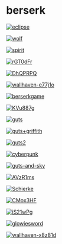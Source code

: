 # berserk

<a href="eclipse.jpg"><img alt="eclipse" src="eclipse.jpg"></a>

<a href="wolf.jpg"><img alt="wolf" src="wolf.jpg"></a>

<a href="spirit.jpg"><img alt="spirit" src="spirit.jpg"></a>

<a href="rGT0dFr.jpeg"><img alt="rGT0dFr" src="rGT0dFr.jpeg"></a>

<a href="DhQPRPQ.jpeg"><img alt="DhQPRPQ" src="DhQPRPQ.jpeg"></a>

<a href="wallhaven-e77j1o.jpg"><img alt="wallhaven-e77j1o" src="wallhaven-e77j1o.jpg"></a>

<a href="berserkgame.jpg"><img alt="berserkgame" src="berserkgame.jpg"></a>

<a href="KVu887g.jpeg"><img alt="KVu887g" src="KVu887g.jpeg"></a>

<a href="guts.png"><img alt="guts" src="guts.png"></a>

<a href="guts+griffith.jpg"><img alt="guts+griffith" src="guts+griffith.jpg"></a>

<a href="guts2.png"><img alt="guts2" src="guts2.png"></a>

<a href="cyberpunk.jpg"><img alt="cyberpunk" src="cyberpunk.jpg"></a>

<a href="guts-and-sky.jpg"><img alt="guts-and-sky" src="guts-and-sky.jpg"></a>

<a href="AVzR1ms.jpeg"><img alt="AVzR1ms" src="AVzR1ms.jpeg"></a>

<a href="Schierke.jpg"><img alt="Schierke" src="Schierke.jpg"></a>

<a href="CMox3HF.jpeg"><img alt="CMox3HF" src="CMox3HF.jpeg"></a>

<a href="iS21wPg.jpeg"><img alt="iS21wPg" src="iS21wPg.jpeg"></a>

<a href="glowiesword.jpg"><img alt="glowiesword" src="glowiesword.jpg"></a>

<a href="wallhaven-x8z81d.png"><img alt="wallhaven-x8z81d" src="wallhaven-x8z81d.png"></a>


